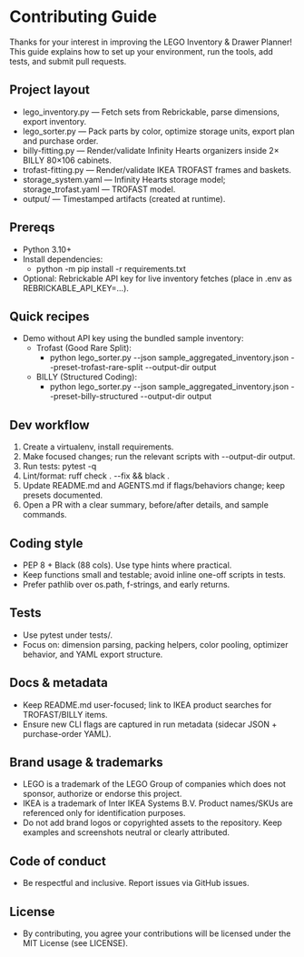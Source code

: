 Contributing Guide
==================

Thanks for your interest in improving the LEGO Inventory & Drawer Planner! This guide explains how to set up your environment, run the tools, add tests, and submit pull requests.

Project layout
--------------
- lego_inventory.py — Fetch sets from Rebrickable, parse dimensions, export inventory.
- lego_sorter.py — Pack parts by color, optimize storage units, export plan and purchase order.
- billy-fitting.py — Render/validate Infinity Hearts organizers inside 2× BILLY 80×106 cabinets.
- trofast-fitting.py — Render/validate IKEA TROFAST frames and baskets.
- storage_system.yaml — Infinity Hearts storage model; storage_trofast.yaml — TROFAST model.
- output/ — Timestamped artifacts (created at runtime).

Prereqs
-------
- Python 3.10+
- Install dependencies:
  - python -m pip install -r requirements.txt
- Optional: Rebrickable API key for live inventory fetches (place in .env as REBRICKABLE_API_KEY=...).

Quick recipes
-------------
- Demo without API key using the bundled sample inventory:
  - Trofast (Good Rare Split):
    - python lego_sorter.py --json sample_aggregated_inventory.json --preset-trofast-rare-split --output-dir output
  - BILLY (Structured Coding):
    - python lego_sorter.py --json sample_aggregated_inventory.json --preset-billy-structured --output-dir output

Dev workflow
------------
1) Create a virtualenv, install requirements.
2) Make focused changes; run the relevant scripts with --output-dir output.
3) Run tests: pytest -q
4) Lint/format: ruff check . --fix && black .
5) Update README.md and AGENTS.md if flags/behaviors change; keep presets documented.
6) Open a PR with a clear summary, before/after details, and sample commands.

Coding style
------------
- PEP 8 + Black (88 cols). Use type hints where practical.
- Keep functions small and testable; avoid inline one-off scripts in tests.
- Prefer pathlib over os.path, f-strings, and early returns.

Tests
-----
- Use pytest under tests/.
- Focus on: dimension parsing, packing helpers, color pooling, optimizer behavior, and YAML export structure.

Docs & metadata
---------------
- Keep README.md user-focused; link to IKEA product searches for TROFAST/BILLY items.
- Ensure new CLI flags are captured in run metadata (sidecar JSON + purchase-order YAML).

Brand usage & trademarks
------------------------
- LEGO is a trademark of the LEGO Group of companies which does not sponsor, authorize or endorse this project.
- IKEA is a trademark of Inter IKEA Systems B.V. Product names/SKUs are referenced only for identification purposes.
- Do not add brand logos or copyrighted assets to the repository. Keep examples and screenshots neutral or clearly attributed.

Code of conduct
---------------
- Be respectful and inclusive. Report issues via GitHub issues.

License
-------
- By contributing, you agree your contributions will be licensed under the MIT License (see LICENSE).
